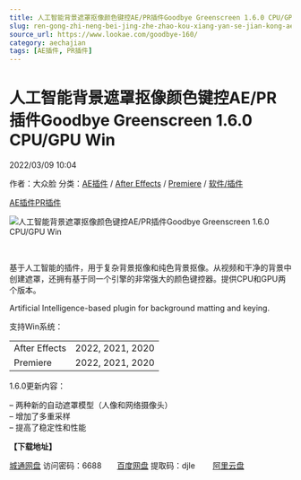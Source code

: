 ```yaml
---
title: 人工智能背景遮罩抠像颜色键控AE/PR插件Goodbye Greenscreen 1.6.0 CPU/GPU Win
slug: ren-gong-zhi-neng-bei-jing-zhe-zhao-kou-xiang-yan-se-jian-kong-ae-prcha-jian-goodbye-greenscreen-1-6-0-cpu-gpu-win
source_url: https://www.lookae.com/goodbye-160/
category: aechajian
tags: [AE插件, PR插件]
---
```

# 人工智能背景遮罩抠像颜色键控AE/PR插件Goodbye Greenscreen 1.6.0 CPU/GPU Win

2022/03/09 10:04

作者：大众脸
分类：[AE插件](https://www.lookae.com/after-effects/aechajian/) / [After Effects](https://www.lookae.com/after-effects/) / [Premiere](https://www.lookae.com/qitarjcj/premierezy/) / [软件/插件](https://www.lookae.com/qitarjcj/)

[AE插件](https://www.lookae.com/tag/ae%e6%8f%92%e4%bb%b6/)[PR插件](https://www.lookae.com/tag/pr%e6%8f%92%e4%bb%b6/)

![人工智能背景遮罩抠像颜色键控AE/PR插件Goodbye Greenscreen 1.6.0 CPU/GPU Win](https://www.lookae.com/wp-content/uploads/2021/03/Goodbye-Greenscreen-12.jpg "人工智能背景遮罩抠像颜色键控AE/PR插件Goodbye Greenscreen 1.6.0 CPU/GPU Win-LookAE.com")

[﻿﻿﻿](https://cloud.video.taobao.com//play/u/705956171/p/1/e/6/t/1/297235512328.mp4)

基于人工智能的插件，用于复杂背景抠像和纯色背景抠像。从视频和干净的背景中创建遮罩，还拥有基于同一个引擎的非常强大的颜色键控器。提供CPU和GPU两个版本。

Artificial Intelligence-based plugin for background matting and keying.

支持Win系统：

|  |  |
| --- | --- |
| After Effects | 2022, 2021, 2020 |
| Premiere | 2022, 2021, 2020 |

1.6.0更新内容：

– 两种新的自动遮罩模型（人像和网络摄像头）  
– 增加了多重采样  
– 提高了稳定性和性能

**【下载地址】**

[城通网盘](https://url70.ctfile.com/f/2827370-553339044-165274) 访问密码：6688       [百度网盘](https://pan.baidu.com/s/1TyYYk9Cov22iFXTekRNxrw?pwd=djle) 提取码：djle        [阿里云盘](https://www.aliyundrive.com/s/TiHXGS2k1Ax)
